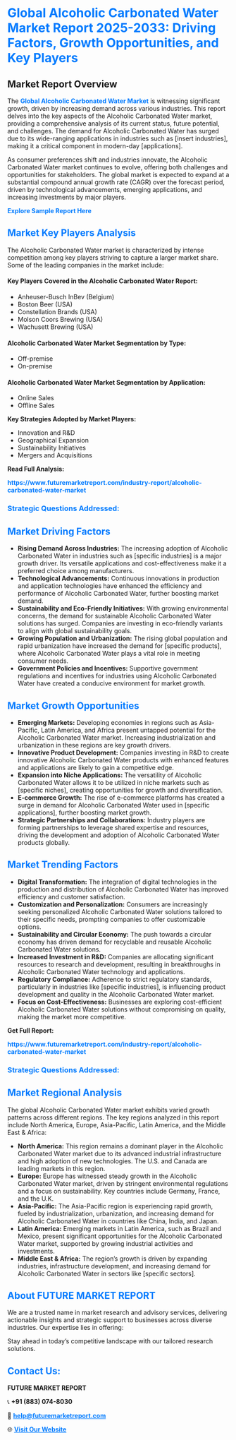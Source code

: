 <h1 style="color: #007BFF;">Global Alcoholic Carbonated Water Market Report 2025-2033: Driving Factors, Growth Opportunities, and Key Players</h1>

<section id="overview">
<h2>Market Report Overview</h2>
<p>The <a href="https://www.futuremarketreport.com/industry-report/alcoholic-carbonated-water-market" style="color: #007BFF; text-decoration: none;"><strong>Global Alcoholic Carbonated Water Market</strong></a> is witnessing significant growth, driven by increasing demand across various industries. This report delves into the key aspects of the Alcoholic Carbonated Water market, providing a comprehensive analysis of its current status, future potential, and challenges. The demand for Alcoholic Carbonated Water has surged due to its wide-ranging applications in industries such as [insert industries], making it a critical component in modern-day [applications].</p>
<p>As consumer preferences shift and industries innovate, the Alcoholic Carbonated Water market continues to evolve, offering both challenges and opportunities for stakeholders. The global market is expected to expand at a substantial compound annual growth rate (CAGR) over the forecast period, driven by technological advancements, emerging applications, and increasing investments by major players.</p>
</section>

<section id="overview">
<p><a href="https://www.futuremarketreport.com/request-sample/reportId=37361" style="color: #007BFF; text-decoration: none;"><strong>Explore Sample Report Here</strong></a></p>
</section>

<section id="key-players">
<h2 style="color: #007BFF;">Market Key Players Analysis</h2>
<p>The Alcoholic Carbonated Water market is characterized by intense competition among key players striving to capture a larger market share. Some of the leading companies in the market include:</p>
<h4>Key Players Covered in the Alcoholic Carbonated Water Report:</h4>
<ul><li>Anheuser-Busch InBev (Belgium)</li><li>Boston Beer (USA)</li><li>Constellation Brands (USA)</li><li>Molson Coors Brewing (USA)</li><li>Wachusett Brewing (USA)</li></ul>
<h4>Alcoholic Carbonated Water Market Segmentation by Type:</h4>
<ul><li>Off-premise</li><li>On-premise</li></ul>

<h4>Alcoholic Carbonated Water Market Segmentation by Application:</h4>
<ul><li>Online Sales</li><li>Offline Sales</li></ul>
<p><strong>Key Strategies Adopted by Market Players:</strong></p>
<ul>
<li>Innovation and R&D</li>
<li>Geographical Expansion</li>
<li>Sustainability Initiatives</li>
<li>Mergers and Acquisitions</li>
</ul>
</section>

<section>
<p><strong>Read Full Analysis: </strong></p><a href="https://www.futuremarketreport.com/industry-report/alcoholic-carbonated-water-market" style="color: #007BFF; text-decoration: none;"><strong>https://www.futuremarketreport.com/industry-report/alcoholic-carbonated-water-market</strong></a>
<h3 style="color: #007BFF;">Strategic Questions Addressed:</h3>
</section>

<section id="driving-factors">
<h2 style="color: #007BFF;">Market Driving Factors</h2>
<ul>
<li><strong>Rising Demand Across Industries:</strong> The increasing adoption of Alcoholic Carbonated Water in industries such as [specific industries] is a major growth driver. Its versatile applications and cost-effectiveness make it a preferred choice among manufacturers.</li>
<li><strong>Technological Advancements:</strong> Continuous innovations in production and application technologies have enhanced the efficiency and performance of Alcoholic Carbonated Water, further boosting market demand.</li>
<li><strong>Sustainability and Eco-Friendly Initiatives:</strong> With growing environmental concerns, the demand for sustainable Alcoholic Carbonated Water solutions has surged. Companies are investing in eco-friendly variants to align with global sustainability goals.</li>
<li><strong>Growing Population and Urbanization:</strong> The rising global population and rapid urbanization have increased the demand for [specific products], where Alcoholic Carbonated Water plays a vital role in meeting consumer needs.</li>
<li><strong>Government Policies and Incentives:</strong> Supportive government regulations and incentives for industries using Alcoholic Carbonated Water have created a conducive environment for market growth.</li>
</ul>
</section>

<section id="growth-opportunities">
<h2 style="color: #007BFF;">Market Growth Opportunities</h2>
<ul>
<li><strong>Emerging Markets:</strong> Developing economies in regions such as Asia-Pacific, Latin America, and Africa present untapped potential for the Alcoholic Carbonated Water market. Increasing industrialization and urbanization in these regions are key growth drivers.</li>
<li><strong>Innovative Product Development:</strong> Companies investing in R&D to create innovative Alcoholic Carbonated Water products with enhanced features and applications are likely to gain a competitive edge.</li>
<li><strong>Expansion into Niche Applications:</strong> The versatility of Alcoholic Carbonated Water allows it to be utilized in niche markets such as [specific niches], creating opportunities for growth and diversification.</li>
<li><strong>E-commerce Growth:</strong> The rise of e-commerce platforms has created a surge in demand for Alcoholic Carbonated Water used in [specific applications], further boosting market growth.</li>
<li><strong>Strategic Partnerships and Collaborations:</strong> Industry players are forming partnerships to leverage shared expertise and resources, driving the development and adoption of Alcoholic Carbonated Water products globally.</li>
</ul>
</section>

<section id="trending-factors">
<h2 style="color: #007BFF;">Market Trending Factors</h2>
<ul>
<li><strong>Digital Transformation:</strong> The integration of digital technologies in the production and distribution of Alcoholic Carbonated Water has improved efficiency and customer satisfaction.</li>
<li><strong>Customization and Personalization:</strong> Consumers are increasingly seeking personalized Alcoholic Carbonated Water solutions tailored to their specific needs, prompting companies to offer customizable options.</li>
<li><strong>Sustainability and Circular Economy:</strong> The push towards a circular economy has driven demand for recyclable and reusable Alcoholic Carbonated Water solutions.</li>
<li><strong>Increased Investment in R&D:</strong> Companies are allocating significant resources to research and development, resulting in breakthroughs in Alcoholic Carbonated Water technology and applications.</li>
<li><strong>Regulatory Compliance:</strong> Adherence to strict regulatory standards, particularly in industries like [specific industries], is influencing product development and quality in the Alcoholic Carbonated Water market.</li>
<li><strong>Focus on Cost-Effectiveness:</strong> Businesses are exploring cost-efficient Alcoholic Carbonated Water solutions without compromising on quality, making the market more competitive.</li>
</ul>
</section>

<section>
<p><strong>Get Full Report: </strong></p><a href="https://www.futuremarketreport.com/industry-report/alcoholic-carbonated-water-market" style="color: #007BFF; text-decoration: none;"><strong>https://www.futuremarketreport.com/industry-report/alcoholic-carbonated-water-market</strong></a>
<h3 style="color: #007BFF;">Strategic Questions Addressed:</h3>
</section>


<section id="regional-analysis">
<h2 style="color: #007BFF;">Market Regional Analysis</h2>
<p>The global Alcoholic Carbonated Water market exhibits varied growth patterns across different regions. The key regions analyzed in this report include North America, Europe, Asia-Pacific, Latin America, and the Middle East & Africa:</p>
<ul>
<li><strong>North America:</strong> This region remains a dominant player in the Alcoholic Carbonated Water market due to its advanced industrial infrastructure and high adoption of new technologies. The U.S. and Canada are leading markets in this region.</li>
<li><strong>Europe:</strong> Europe has witnessed steady growth in the Alcoholic Carbonated Water market, driven by stringent environmental regulations and a focus on sustainability. Key countries include Germany, France, and the U.K.</li>
<li><strong>Asia-Pacific:</strong> The Asia-Pacific region is experiencing rapid growth, fueled by industrialization, urbanization, and increasing demand for Alcoholic Carbonated Water in countries like China, India, and Japan.</li>
<li><strong>Latin America:</strong> Emerging markets in Latin America, such as Brazil and Mexico, present significant opportunities for the Alcoholic Carbonated Water market, supported by growing industrial activities and investments.</li>
<li><strong>Middle East & Africa:</strong> The region’s growth is driven by expanding industries, infrastructure development, and increasing demand for Alcoholic Carbonated Water in sectors like [specific sectors].</li>
</ul>
</section>

<footer>
<h2 style="color: #007BFF;">About FUTURE MARKET REPORT</h2>
<p>We are a trusted name in market research and advisory services, delivering actionable insights and strategic support to businesses across diverse industries. Our expertise lies in offering:</p>

<p>Stay ahead in today’s competitive landscape with our tailored research solutions.</p>

<h2 style="color: #007BFF;">Contact Us:</h2>
<p><strong>FUTURE MARKET REPORT</strong></p>
<p>📞 <strong>+91 (883) 074-8030</strong></p>
<p>📧 <strong><a href="mailto:help@futuremarketreport.com" style="color: #007BFF;">help@futuremarketreport.com</a></strong></p>
<p>🌐 <strong><a href="https://www.futuremarketreport.com/" style="color: #007BFF;">Visit Our Website</a></strong></p>
</footer>